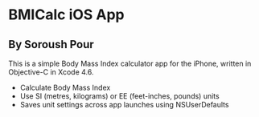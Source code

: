 # BMICalc iOS App

## By Soroush Pour

This is a simple Body Mass Index calculator app for the iPhone, written in Objective-C in Xcode 4.6.

- Calculate Body Mass Index
- Use SI (metres, kilograms) or EE (feet-inches, pounds) units
- Saves unit settings across app launches using NSUserDefaults
